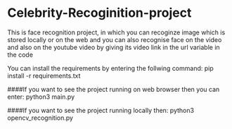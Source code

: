 # Celebrity-Recoginition-project
This is face recognition project, in which you can recoginze image which is stored locally or on the web and you can also recognise face on the video and also on the youtube video by giving its video link in the url variable in the code

You can install the requirements by entering the follwing command:
pip install -r requirements.txt

####If you want to see the project running on web browser then you can enter:
python3 main.py

####If you want to see the project running locally then:
python3 opencv_recognition.py
